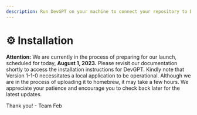 ```yaml
---
description: Run DevGPT on your machine to connect your repository to DevGPT webapp
---
```


# ⚙ Installation

**Attention:** We are currently in the process of preparing for our launch, scheduled for today, **August 1, 2023.** Please revisit our documentation shortly to access the installation instructions for DevGPT. Kindly note that Version 1-1-0 necessitates a local application to be operational. Although we are in the process of uploading it to homebrew, it may take a few hours. We appreciate your patience and encourage you to check back later for the latest updates.



Thank you! - Team Feb




